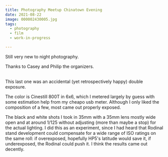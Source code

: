 ```yaml
---
title: Photography Meetup Chinatown Evening
date: 2021-08-22
image: 000002430005.jpg
tags:
  - photography
  - film
  - work-in-progress

---
```


Still very new to night photography.

Thanks to Casey and Philip the organizers.

<v-img src="000002430005.jpg" alt="bar" :dirp="dir"></v-img>
<v-img src="pos_DSC01054.jpg" alt="bar" :dirp="dir"></v-img>
<v-img src="pos_DSC01058.jpg" alt="bar" :dirp="dir"></v-img>
<v-img src="pos_DSC01064.jpg" alt="bar" :dirp="dir"></v-img>

<v-img src="000002430003.jpg" alt="bar" :dirp="dir"></v-img>
<v-img src="pos_DSC01068.jpg" alt="bar" :dirp="dir"></v-img>
<v-img src="pos_DSC01074.jpg" alt="bar" :dirp="dir"></v-img>
<v-img src="000002430004.jpg" alt="bar" :dirp="dir"></v-img>
<v-img src="pos_DSC01070.jpg" alt="bar" :dirp="dir"></v-img>
<v-img src="pos_DSC01076.jpg" alt="bar" :dirp="dir"></v-img>
<v-img src="pos_DSC01085.jpg" alt="bar" :dirp="dir"></v-img>
<v-img src="000002430006.jpg" alt="bar" :dirp="dir"></v-img>
<BR>
This last one was an accidental (yet retrospectively happy) double exposure.

The color is Cinestill 800T in 6x6, which I metered largely by guess with some estimation help from my cheapo usb meter.  Although I only liked the composition of a few, most came out properly exposed.

The black and white shots I took in 35mm with a 35mm lens mostly wide open and at around 1/125 without adjusting (more than maybe a stop) for the actual lighting.  I did this as an experiment, since I had heard that <nuxt-link to="/posts/diy-rodinal-film-developer-experiment">Rodinal stand development</nuxt-link> could compensate for a wide range of ISO ratings on the same roll: if overexposed, hopefully HP5's latitude would save it, if underexposed, the Rodinal could push it.  I think the results came out decently.